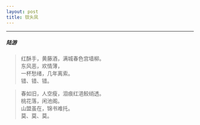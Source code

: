 ```yaml
---
layout: post
title: 钗头凤
---
```

-----
#####  陆游
 
> 红酥手，黄藤酒，满城春色宫墙柳。  
> 东风恶，欢情薄，  
> 一杯愁绪，几年离索。  
> 错、错、错。  

> 春如旧，人空瘦，泪痕红浥鲛绡透。  
> 桃花落，闲池阁。  
> 山盟虽在，锦书难托。  
> 莫、莫、莫。
